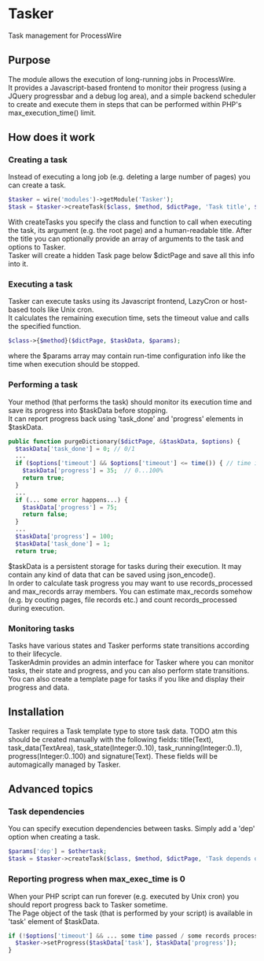 # Tasker
Task management for ProcessWire

## Purpose
The module allows the execution of long-running jobs in ProcessWire.  
It provides a Javascript-based frontend to monitor their progress (using a JQuery progressbar and a debug log area), and a simple backend scheduler to create and execute them in steps that can be performed within PHP's max_execution_time() limit.  

## How does it work

### Creating a task
Instead of executing a long job (e.g. deleting a large number of pages) you can create a task.
```php
$tasker = wire('modules')->getModule('Tasker');
$task = $tasker->createTask($class, $method, $dictPage, 'Task title', $arguments);
```
With createTasks you specify the class and function to call when executing the task, its argument (e.g. the root page) and a human-readable title. After the title you can optionally provide an array of arguments to the task and options to Tasker.  
Tasker will create a hidden Task page below $dictPage and save all this info into it.  

### Executing a task
Tasker can execute tasks using its Javascript frontend, LazyCron or host-based tools like Unix cron.  
It calculates the remaining execution time, sets the timeout value and calls the specified function.  
```php
$class->{$method}($dictPage, $taskData, $params);
```
where the $params array may contain run-time configuration info like the time when execution should be stopped.  

### Performing a task
Your method (that performs the task) should monitor its execution time and save its progress into $taskData before stopping.  
It can report progress back using 'task_done' and 'progress' elements in $taskData.  
```php
public function purgeDictionary($dictPage, &$taskData, $options) {
  $taskData['task_done'] = 0; // 0/1
  ...
  if ($options['timeout'] && $options['timeout'] <= time()) { // time is over
    $taskData['progress'] = 35;  // 0...100%
    return true;
  }
  ...
  if (... some error happens...) {
    $taskData['progress'] = 75;
    return false;
  }
  ...
  $taskData['progress'] = 100;
  $taskData['task_done'] = 1;
  return true;
```
$taskData is a persistent storage for tasks during their execution. It may contain any kind of data that can be saved using json_encode().  
In order to calculate task progress you may want to use records_processed and max_records array members. You can estimate max_records somehow (e.g. by couting pages, file records etc.) and count records_processed during execution.  

### Monitoring tasks
Tasks have various states and Tasker performs state transitions according to their lifecycle.  
TaskerAdmin provides an admin interface for Tasker where you can monitor tasks, their state and progress, and you can also perform state transitions.  
You can also create a template page for tasks if you like and display their progress and data.

## Installation
Tasker requires a Task template type to store task data.
TODO atm this should be created manually with the following fields: title(Text), task_data(TextArea), task_state(Integer:0..10), task_running(Integer:0..1), progress(Integer:0..100) and signature(Text).
These fields will be automagically managed by Tasker.

## Advanced topics
### Task dependencies
You can specify execution dependencies between tasks. Simply add a 'dep' option when creating a task.  
```php
$params['dep'] = $othertask;
$task = $tasker->createTask($class, $method, $dictPage, 'Task depends on '.$othertask->title, $params);
```
### Reporting progress when max_exec_time is 0
When your PHP script can run forever (e.g. executed by Unix cron) you should report progress back to Tasker sometime.   
The Page object of the task (that is performed by your script) is available in 'task' element of $taskData.   
```php
if (!$options['timeout'] && ... some time passed / some records processed ... {
  $tasker->setProgress($taskData['task'], $taskData['progress']);
}
```

